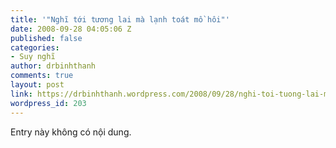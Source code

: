 ```yaml
---
title: '"Nghĩ tới tương lai mà lạnh toát mồ hôi"'
date: 2008-09-28 04:05:06 Z
published: false
categories:
- Suy nghĩ
author: drbinhthanh
comments: true
layout: post
link: https://drbinhthanh.wordpress.com/2008/09/28/nghi-toi-tuong-lai-ma-lanh-toat-mo-hoi/
wordpress_id: 203
---
```


Entry này không có nội dung.
